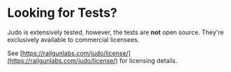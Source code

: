 # Looking for Tests?

Judo is extensively tested, however, the tests are **not** open source.
They're exclusively available to commercial licensees.

See [https://railgunlabs.com/judo/license/](https://railgunlabs.com/judo/license/) for licensing details.
